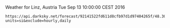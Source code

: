 Weather for Linz, Austria Tue Sep 13 10:00:00 CEST 2016
```
https://api.darksky.net/forecast/92141522fd611d8cfb97d1d97404265f/48.3069,14.2858,1473753600?units=si&exclude=hourly,daily
```
